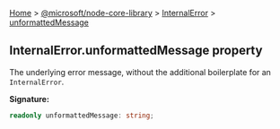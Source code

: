 [Home](./index) &gt; [@microsoft/node-core-library](./node-core-library.md) &gt; [InternalError](./node-core-library.internalerror.md) &gt; [unformattedMessage](./node-core-library.internalerror.unformattedmessage.md)

## InternalError.unformattedMessage property

The underlying error message, without the additional boilerplate for an `InternalError`<!-- -->.

<b>Signature:</b>

```typescript
readonly unformattedMessage: string;
```
